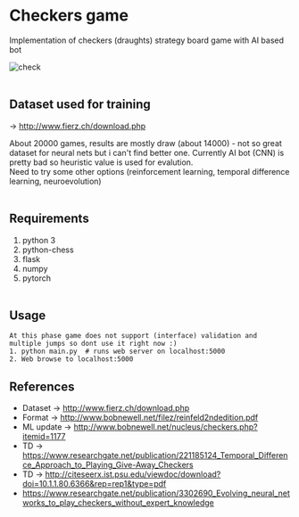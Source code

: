 # Checkers game
Implementation of checkers (draughts) strategy board game with AI based bot

![check](https://user-images.githubusercontent.com/54076398/78457052-dac23c80-76a7-11ea-8d28-89a322a5bdc7.jpg)
</br></br>

## Dataset used for training
 -> http://www.fierz.ch/download.php
 
 About 20000 games, results are mostly draw (about 14000) - not so great dataset for neural nets but i can't find better one.
 Currently AI bot (CNN) is pretty bad so heuristic value is used for evalution.  
 Need to try some other options (reinforcement learning, temporal difference learning, neuroevolution)
 </br></br>

## Requirements
1. python 3
2. python-chess
3. flask
4. numpy
5. pytorch
<br /><br />

## Usage
```
At this phase game does not support (interface) validation and multiple jumps so dont use it right now :)
1. python main.py  # runs web server on localhost:5000
2. Web browse to localhost:5000
```

## References
- Dataset -> http://www.fierz.ch/download.php
- Format -> http://www.bobnewell.net/filez/reinfeld2ndedition.pdf
- ML update -> http://www.bobnewell.net/nucleus/checkers.php?itemid=1177
- TD -> https://www.researchgate.net/publication/221185124_Temporal_Difference_Approach_to_Playing_Give-Away_Checkers
- TD -> http://citeseerx.ist.psu.edu/viewdoc/download?doi=10.1.1.80.6366&rep=rep1&type=pdf
- https://www.researchgate.net/publication/3302690_Evolving_neural_networks_to_play_checkers_without_expert_knowledge
